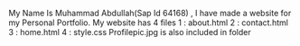My Name Is Muhammad Abdullah(Sap Id 64168) , I have made a website for my Personal Portfolio.
My website has 4 files
1 : about.html
2 : contact.html
3 : home.html
4 : style.css
Profilepic.jpg is also included in folder
